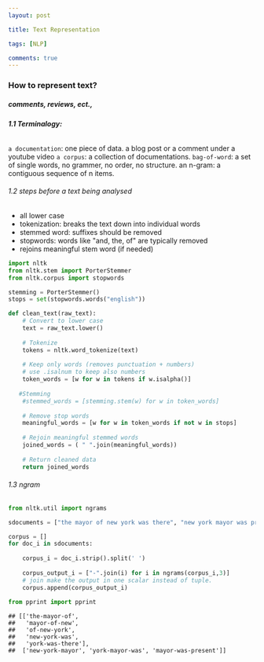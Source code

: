```yaml
---
layout: post

title: Text Representation

tags: [NLP]

comments: true
---
```






### How to represent text?

##### comments, reviews, ect.,  

###### **1.1 Terminalogy:**
`a documentation`: one piece of data. a blog post or a comment under a youtube video
`a corpus`: a collection of documentations.
`bag-of-word`: a set of single words, no grammer, no order, no structure.
an n-gram: a contiguous sequence of n items. 

###### 1.2 steps before a text being analysed
- all lower case
- tokenization: breaks the text down into individual words
- stemmed word: suffixes should be removed
- stopwords: words like "and, the, of" are typically removed 
- rejoins meaningful stem word (if needed)

```python
import nltk
from nltk.stem import PorterStemmer
from nltk.corpus import stopwords

stemming = PorterStemmer()
stops = set(stopwords.words("english"))
```

```python
def clean_text(raw_text):
    # Convert to lower case
    text = raw_text.lower()
        
    # Tokenize
    tokens = nltk.word_tokenize(text)
    
    # Keep only words (removes punctuation + numbers)
    # use .isalnum to keep also numbers
    token_words = [w for w in tokens if w.isalpha()]
    
   #Stemming
    #stemmed_words = [stemming.stem(w) for w in token_words]
    
    # Remove stop words
    meaningful_words = [w for w in token_words if not w in stops]
    
    # Rejoin meaningful stemmed words
    joined_words = ( " ".join(meaningful_words))
    
    # Return cleaned data
    return joined_words
```

###### 1.3 ngram
```python
from nltk.util import ngrams

sdocuments = ["the mayor of new york was there", "new york mayor was present"]

corpus = []
for doc_i in sdocuments:
    
    corpus_i = doc_i.strip().split(' ')
    
    corpus_output_i = ["-".join(i) for i in ngrams(corpus_i,3)]
    # join make the output in one scalar instead of tuple.
    corpus.append(corpus_output_i)
 
from pprint import pprint  
```

```
## [['the-mayor-of',
##   'mayor-of-new',
##   'of-new-york',
##   'new-york-was',
##   'york-was-there'],
##  ['new-york-mayor', 'york-mayor-was', 'mayor-was-present']]
```

